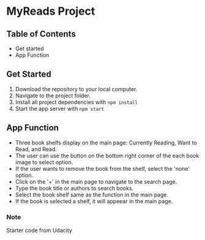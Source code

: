 # MyReads Project

## Table of Contents

- Get started
- App Function

## Get Started

1.  Download the repository to your local computer.
2.  Navigate to the project folder.
3.  Install all project dependencies with `npm install`
4.  Start the app server with `npm start`

## App Function

- Three book shelfs display on the main page: Currently Reading, Want to Read, and Read.
- The user can use the button on the bottom right corner of the each book image to select option.
- If the user wants to remove the book from the shelf, select the 'none' option.
- Click on the '+' in the main page to navigate to the search page.
- Type the book title or authors to search books.
- Select the book shelf same as the function in the main page.
- If the book is selected a shelf, it will appeear in the main page.

### Note

Starter code from Udacity
